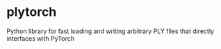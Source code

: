 # plytorch
Python library for fast loading and writing arbitrary PLY files that directly interfaces with PyTorch
